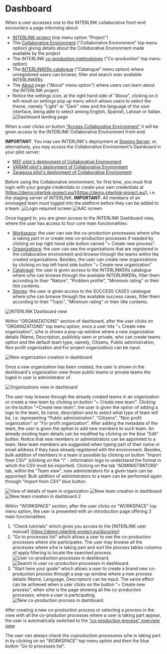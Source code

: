# Dashboard

When a user accesses one to the INTERLINK collaborative front-end encounters a page informing about:
- [INTERLINK project](https://demo.interlink-project.eu/) (top menu option "Project")
- The [Collaborative Environment](https://demo.interlink-project.eu/platform) ("Collaborative Environment" top menu option) giving details about the Collaborative Environment made available by the project
- The INTERLINK [co-production methodology](https://demo.interlink-project.eu/coprod) ("Co-production" top menu option)
- The [INTERLINKERs catalogue](https://demo.interlink-project.eu/catal) ("Catalogue" menu option) where unregistered users can browse, filter and search over available INTERLINKERs
- The [About](https://demo.interlink-project.eu/about) page ("About" menu option") where users can learn about the INTERLINK project. 
- Notice the settings icon, at the right hand side of "About", clicking on it will result on settings pop up menu which allows users to select the theme, namely "Light" or "Dark" view and the language of the user interface, being able to select among English, Spanish, Latvian or Italian. 
![Dashboard landing page](images/dashboard-entry.png)

When a user clicks on button ["Access Collaborative Environment"](https://demo.interlink-project.eu/dashboard) it will be given access to the INTERLINK Collaborative Environment front-end.

**IMPORTANT**. You may use INTERLINK's deployment at [Staging Server](https://demo.interlink-project.eu/), or, alternatively, you may access the Collaborative Environment's Dashboard in your pilot server:
- [MEF pilot's deployment of Collaborative Environment](https://mef.interlink-project.eu/)
- [VARAM pilot's deployment of Collaborative Environment](https://varam.interlink-project.eu/)
- [Zaragoza pilot's deployment of Collaborative Environment](https://zgz.interlink-project.eu/)

Before using the Collaborative environment, for first time, you must first login with your google credentials or create your own credentials at [https://demo.interlink-project.eu/](https://demo.interlink-project.eu/), i.e. the staging server of INTERLINK. **IMPORTANT**: All members of an envisaged team must logged into the platform before they can be added to a team. ![Login required screen](images/dashboard-loginrequired.PNG) ![AAC screen](images/aac-login-window.PNG)

Once logged in, you are given access to the INTERLINK Dashboard view, where the user has access to four core main functionalities:
- [Workspace](https://demo.interlink-project.eu/dashboard): the user can see the co-production processess where s/he is taking part in or create new co-production processes if needed by clicking on top right hand side button named "+ Create new process". 
- [Organizations](https://demo.interlink-project.eu/dashboard/organizations): the user can see the organizations that are registered in the collaborative environment and browse through the teams within the created organizations. Besides, the user can create new organizations by clicking on top left hand side button "+ Create new organization"
-  [Catalogue](https://demo.interlink-project.eu/dashboard/interlinkers): the user is given access to the INTERLINKERs catalogue where s/he can browse through the available INTERLINKERs, filter them according to their "Nature", "Problem profile", "Minimum rating" or their title contents.
-  [Stories](https://demo.interlink-project.eu/dashboard/stories): the user is given access to the SUCCESS CASES catalogue where s/he can browse through the available success cases, filter them according to their "Topic", "Minimum rating" or their title contents.

![INTERLINK Dashboard view](images/dashboard-view.png)

Within "ORGANIZATIONS" section of dashboard, after the user clicks on "ORGANIZATIONS" top menu option, once a user hits "+ Create new organization", s/he is shown a pop-up window where a new organization details (Name, Description, publickly seen or private, who can create teams option and the default team type, namely, Citizens, Public administration, Non profit organization and For project organization) can be input.


![New organization creation in dashboard](images/dashboard-team-creation.png)



Once a new organization has been created, the user is shown in the dashboard's organization view those public teams or private teams the loged in user is administrator of.  

![Organizations view in dashboard](images/dashboard-organizations-view.png)

The user may browse through the already created teams in an organization or create a new team by clicking on button "+ Create new team". Clicking on the button "+Create new team", the user is given the option of adding a logo to the team, its name, description and to select what type of team will be, i.e. representing "Public administration", "Citizens", "Non profit organization" or "For profit organization". After adding the metadata of the team, the user is given the option to add new members to such team. An already existing team details can be modified by clicking on the blue "Edit" button. Notice that new members or administrators can be appointed to a team. New team members are suggested when typing part of their name or email address if they have already registered with the environment. Besides, bulk addition of members in a team is possible by clicking on button "Import from CSV" (clicking on the "i" - information logo to understand the format in which the CSV must be imported). Clicking on the tab "ADMINISTRATORS" tab, within the "Team view", new administrators for a given team can be appointed. Bulk addition of administrators to a team can be performed again through "Import from CSV" blue button. 


![View of details of team in organization](images/dashboard-team-view.png)
![New team creation in dashboard](images/dashboard-team-creation.png)
![New team creation in dashboard 2](images/dashboard-team-creation2.png)


Within "WORKSPACE" section, after the user clicks on "WORKSPACE" top menu option, the user is presented with an introduction page offering 3 main functionalities:
1. "Check tutorials" which gives you access to the [INTERLINK user manual] (https://demo.interlink-project.eu/docs/en/)
2. "Go to processes list" which allows a user to see the co-production processes where she participates. The user may browse all the processes where s/he is taking part and sort the process tables columns of apply filtering to locate the searched process. 
![User co-production processes in dashboard](images/dashboard-usercoproductionprocesses.png). 
![Search in user co-production processes in dashboard](images/dashboard-usercoproductionprocesses-search.png).
3. "Start here your guide" which allows a user to create a brand new co-production process through a pop-up window where a new process details (Name, Language, Description) can be input. The same effect can be achieved when a user clicks on the button "+ Create new process", when s/he is the page showing all the co-production processes, where a user is participating. 
![New co-production process in dashboard](images/dashboard-createnewcoproductionprocess.png). 

After creating a new co-production process or selecting a process in the view with all the co-prodution processes where a user is taking part appear, the user is automatically switched to the ["co-production process" overview view](/docs/en/coproductionprocess-overview.html). 

The user can always check the coproduction processess s/he is taking part in by clicking on on "WORKSPACE" top menu option and then the blue button "Go to processes list".
